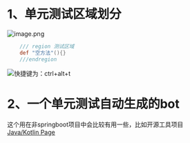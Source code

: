 # 1、单元测试区域划分
![image.png](https://cdn.nlark.com/yuque/0/2023/png/2923644/1673335532509-e852856a-9b0b-4a8d-9932-d58b90c4d09a.png#averageHue=%236d7b4d&clientId=u0a0c90e4-346d-4&from=paste&height=353&id=u907c8ef5&originHeight=529&originWidth=1421&originalType=binary&ratio=1&rotation=0&showTitle=false&size=102721&status=done&style=none&taskId=u40b75b64-8873-440a-aea6-a3501b0a1b1&title=&width=947.3333333333334)
```groovy
    /// region 测试区域
    def "空方法"(){}
    ///endregion
```
![快捷键为：ctrl+alt+t](https://cdn.nlark.com/yuque/0/2023/png/2923644/1673336337371-a88f133a-b944-43a5-b693-6d0a57e4194c.png#averageHue=%239cb392&clientId=u0a0c90e4-346d-4&from=paste&id=u0905e2b5&originHeight=399&originWidth=606&originalType=url&ratio=1&rotation=0&showTitle=true&size=29894&status=done&style=none&taskId=u20c4a087-8705-4660-941b-55e1adddeb7&title=%E5%BF%AB%E6%8D%B7%E9%94%AE%E4%B8%BA%EF%BC%9Actrl%2Balt%2Bt "快捷键为：ctrl+alt+t")
# 2、一个单元测试自动生成的bot
这个用在非springboot项目中会比较有用一些，比如开源工具项目<br />[Java/Kotlin Page](https://www.utbot.org/)
